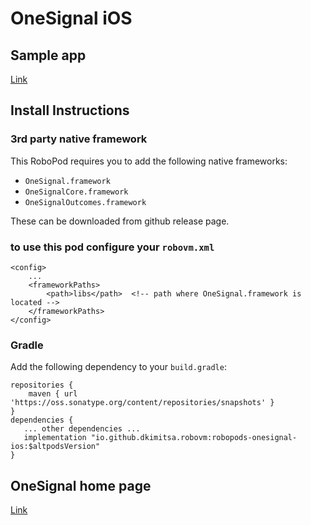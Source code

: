 # OneSignal iOS

## Sample app

[Link](https://github.com/dkimitsa/robovm-samples/tree/alt/robopods/onesignal/ios)

## Install Instructions

### 3rd party native framework
This RoboPod requires you to add the following native frameworks:
- `OneSignal.framework`
- `OneSignalCore.framework`
- `OneSignalOutcomes.framework`

These can be downloaded from github release page.

### to use this pod configure your `robovm.xml`

```
<config>
    ...
    <frameworkPaths>
        <path>libs</path>  <!-- path where OneSignal.framework is located -->
    </frameworkPaths>
</config>
```

### Gradle

Add the following dependency to your `build.gradle`:

```
repositories {
    maven { url 'https://oss.sonatype.org/content/repositories/snapshots' }
}
dependencies {
   ... other dependencies ...
   implementation "io.github.dkimitsa.robovm:robopods-onesignal-ios:$altpodsVersion"
}
```

## OneSignal home page

[Link](https://github.com/OneSignal/OneSignal-iOS-SDK)